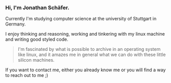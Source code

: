 ### Hi, I'm Jonathan Schäfer. 
Currently I'm studying computer science at the university of Stuttgart in Germany. 

I enjoy thinking and reasoning, working and tinkering with my linux machine and writing good styled code.

> I'm fascinated by what is possible to archive in an operating system like linux, and it amazes me
>  in general what we can do with these little silicon machines.

If you want to contact me, either you already know me or you will find a way to reach out to me ;)


<!---
jonny-guitar1000/jonny-guitar1000 is a ✨ special ✨ repository because its `README.md` (this file) appears on your GitHub profile.
You can click the Preview link to take a look at your changes.
--->
